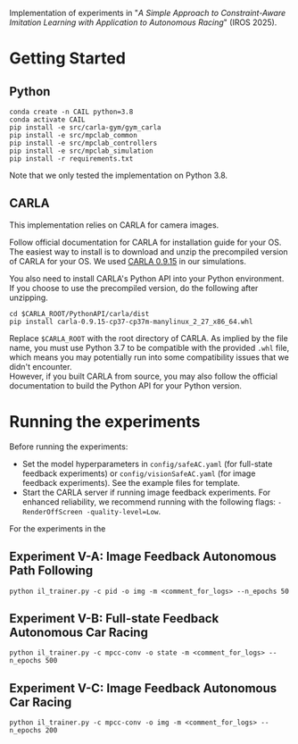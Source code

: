 Implementation of experiments in "*A Simple Approach to Constraint-Aware Imitation Learning with Application to Autonomous Racing*" (IROS 2025).

# Getting Started
## Python
```shell
conda create -n CAIL python=3.8
conda activate CAIL
pip install -e src/carla-gym/gym_carla
pip install -e src/mpclab_common
pip install -e src/mpclab_controllers
pip install -e src/mpclab_simulation
pip install -r requirements.txt
```
Note that we only tested the implementation on Python 3.8. 

## CARLA
This implementation relies on CARLA for camera images. 

Follow official documentation for CARLA for installation guide for your OS. 
The easiest way to install is to download and unzip the precompiled version of CARLA for your OS. 
We used [CARLA 0.9.15](https://github.com/carla-simulator/carla/releases/tag/0.9.15) in our simulations. 

You also need to install CARLA's Python API into your Python environment. 
If you choose to use the precompiled version, do the following after unzipping. 
```shell
cd $CARLA_ROOT/PythonAPI/carla/dist
pip install carla-0.9.15-cp37-cp37m-manylinux_2_27_x86_64.whl
```
Replace `$CARLA_ROOT` with the root directory of CARLA. 
As implied by the file name, you must use Python 3.7 to be compatible with the provided `.whl` file, which means you may 
potentially run into some compatibility issues that we didn't encounter.  
However, if you built CARLA from source, you may also follow the official documentation to build the Python API for your
Python version. 

# Running the experiments
Before running the experiments: 
- Set the model hyperparameters in `config/safeAC.yaml` (for full-state feedback experiments) or `config/visionSafeAC.yaml` (for image feedback experiments). See the example files for template.
- Start the CARLA server if running image feedback experiments. For enhanced reliability, we recommend running with the following flags: `-RenderOffScreen -quality-level=Low`.

For the experiments in the 
## Experiment V-A: Image Feedback Autonomous Path Following
```shell
python il_trainer.py -c pid -o img -m <comment_for_logs> --n_epochs 50 
```

## Experiment V-B: Full-state Feedback Autonomous Car Racing
```shell
python il_trainer.py -c mpcc-conv -o state -m <comment_for_logs> --n_epochs 500
```

## Experiment V-C: Image Feedback Autonomous Car Racing 
```shell
python il_trainer.py -c mpcc-conv -o img -m <comment_for_logs> --n_epochs 200
```